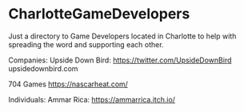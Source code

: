 # CharlotteGameDevelopers
Just a directory to Game Developers located in Charlotte to help with spreading the word and supporting each other.

Companies:
Upside Down Bird:
https://twitter.com/UpsideDownBird
upsidedownbird.com

704 Games
https://nascarheat.com/



Individuals:
Ammar Rica:
https://ammarrica.itch.io/

